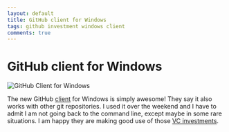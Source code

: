 ```yaml
---
layout: default
title: GitHub client for Windows
tags: github investment windows client
comments: true
---
```

# GitHub client for Windows

![GitHub Client for Windows](https://s3.amazonaws.com/github-images/blog/2012/gh4w/dashboard.PNG)

The new GitHub [client](https://desktop.github.com) for Windows is simply awesome! They say it also works with other git repositories. I used it over the weekend and I have to admit I am not going back to the command line, except maybe in some rare situations. I am happy they are making good use of those [VC investments](https://www.cnet.com/news/github-raises-100-million-from-andreessen-horowitz/).
